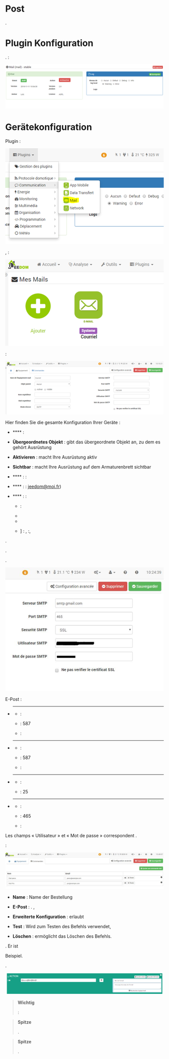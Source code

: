 # Post

.

Plugin Konfiguration 
===

. 
 :

![mail1](../images/mail1.PNG)

Gerätekonfiguration 
===


Plugin :

![mail2](../images/mail2.PNG)

,
 :

![mail3](../images/mail3.PNG)

 :

![mail4](../images/mail4.PNG)

Hier finden Sie die gesamte Konfiguration Ihrer Geräte :

-   **** : 

-   **Übergeordnetes Objekt** : gibt das übergeordnete Objekt an, zu dem es gehört
    Ausrüstung

-   **Aktivieren** : macht Ihre Ausrüstung aktiv

-   **Sichtbar** : macht Ihre Ausrüstung auf dem Armaturenbrett sichtbar

-   **** :  : 

-   **** :  : <jeedom@moi.fr>)

-   **** :  :

    -    : 

    -   

    -   

    -   ] : 
        ,
        :,
        


. 

.


.

![mail screenshot3](../images/mail_screenshot3.jpg)


E-Post :

-   ****

    -    : 

    -    : 587

    -    : 

-   ****

    -    : 

    -    : 587

    -    : 

-   ****

    -    : 

    -    : 25

-   ****

    -    : 

    -    : 465

    -    : 

Les champs « Utilisateur  » et « Mot de passe  » correspondent
.



 :

![mail screenshot4](../images/mail_screenshot4.jpg)

-   **Name** : Name der Bestellung

-   **E-Post** : .  ,

-   **Erweiterte Konfiguration**  : erlaubt
    
    

-   **Test** : Wird zum Testen des Befehls verwendet,

-   **Löschen**  : ermöglicht das Löschen des Befehls.


. Er ist

Beispiel.


.

![mail5](../images/mail5.jpg)

> **Wichtig**
>
> 
>  : 
> 

> **Spitze**
>
> 
> .

> **Spitze**
>
> .
